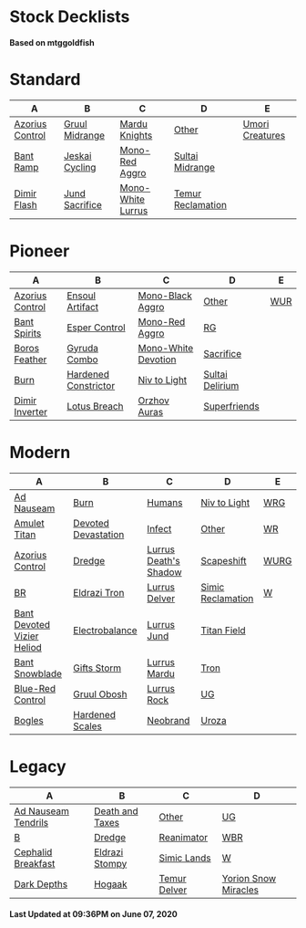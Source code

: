 # Stock Decklists
#### Based on mtggoldfish


# Standard

|                                A                                 |                               B                                |                                  C                                   |                                  D                                   |                                E                                 |
|------------------------------------------------------------------|----------------------------------------------------------------|----------------------------------------------------------------------|----------------------------------------------------------------------|------------------------------------------------------------------|
|[Azorius Control](./mtggoldfish/Standard/decks/Azorius_Control.md)|[Gruul Midrange](./mtggoldfish/Standard/decks/Gruul_Midrange.md)|[Mardu Knights](./mtggoldfish/Standard/decks/Mardu_Knights.md)        |[Other](./mtggoldfish/Standard/decks/Other.md)                        |[Umori Creatures](./mtggoldfish/Standard/decks/Umori_Creatures.md)|
|[Bant Ramp](./mtggoldfish/Standard/decks/Bant_Ramp.md)            |[Jeskai Cycling](./mtggoldfish/Standard/decks/Jeskai_Cycling.md)|[Mono-Red Aggro](./mtggoldfish/Standard/decks/Mono-Red_Aggro.md)      |[Sultai Midrange](./mtggoldfish/Standard/decks/Sultai_Midrange.md)    |                                                                  |
|[Dimir Flash](./mtggoldfish/Standard/decks/Dimir_Flash.md)        |[Jund Sacrifice](./mtggoldfish/Standard/decks/Jund_Sacrifice.md)|[Mono-White Lurrus](./mtggoldfish/Standard/decks/Mono-White_Lurrus.md)|[Temur Reclamation](./mtggoldfish/Standard/decks/Temur_Reclamation.md)|                                                                  |


# Pioneer

|                                A                                |                                     B                                     |                                    C                                    |                                D                                |                    E                    |
|-----------------------------------------------------------------|---------------------------------------------------------------------------|-------------------------------------------------------------------------|-----------------------------------------------------------------|-----------------------------------------|
|[Azorius Control](./mtggoldfish/Pioneer/decks/Azorius_Control.md)|[Ensoul Artifact](./mtggoldfish/Pioneer/decks/Ensoul_Artifact.md)          |[Mono-Black Aggro](./mtggoldfish/Pioneer/decks/Mono-Black_Aggro.md)      |[Other](./mtggoldfish/Pioneer/decks/Other.md)                    |[WUR](./mtggoldfish/Pioneer/decks/WUR.md)|
|[Bant Spirits](./mtggoldfish/Pioneer/decks/Bant_Spirits.md)      |[Esper Control](./mtggoldfish/Pioneer/decks/Esper_Control.md)              |[Mono-Red Aggro](./mtggoldfish/Pioneer/decks/Mono-Red_Aggro.md)          |[RG](./mtggoldfish/Pioneer/decks/RG.md)                          |                                         |
|[Boros Feather](./mtggoldfish/Pioneer/decks/Boros_Feather.md)    |[Gyruda Combo](./mtggoldfish/Pioneer/decks/Gyruda_Combo.md)                |[Mono-White Devotion](./mtggoldfish/Pioneer/decks/Mono-White_Devotion.md)|[Sacrifice](./mtggoldfish/Pioneer/decks/Sacrifice.md)            |                                         |
|[Burn](./mtggoldfish/Pioneer/decks/Burn.md)                      |[Hardened Constrictor](./mtggoldfish/Pioneer/decks/Hardened_Constrictor.md)|[Niv to Light](./mtggoldfish/Pioneer/decks/Niv_to_Light.md)              |[Sultai Delirium](./mtggoldfish/Pioneer/decks/Sultai_Delirium.md)|                                         |
|[Dimir Inverter](./mtggoldfish/Pioneer/decks/Dimir_Inverter.md)  |[Lotus Breach](./mtggoldfish/Pioneer/decks/Lotus_Breach.md)                |[Orzhov Auras](./mtggoldfish/Pioneer/decks/Orzhov_Auras.md)              |[Superfriends](./mtggoldfish/Pioneer/decks/Superfriends.md)      |                                         |


# Modern

|                                          A                                           |                                   B                                    |                                     C                                      |                                 D                                  |                    E                     |
|--------------------------------------------------------------------------------------|------------------------------------------------------------------------|----------------------------------------------------------------------------|--------------------------------------------------------------------|------------------------------------------|
|[Ad Nauseam](./mtggoldfish/Modern/decks/Ad_Nauseam.md)                                |[Burn](./mtggoldfish/Modern/decks/Burn.md)                              |[Humans](./mtggoldfish/Modern/decks/Humans.md)                              |[Niv to Light](./mtggoldfish/Modern/decks/Niv_to_Light.md)          |[WRG](./mtggoldfish/Modern/decks/WRG.md)  |
|[Amulet Titan](./mtggoldfish/Modern/decks/Amulet_Titan.md)                            |[Devoted Devastation](./mtggoldfish/Modern/decks/Devoted_Devastation.md)|[Infect](./mtggoldfish/Modern/decks/Infect.md)                              |[Other](./mtggoldfish/Modern/decks/Other.md)                        |[WR](./mtggoldfish/Modern/decks/WR.md)    |
|[Azorius Control](./mtggoldfish/Modern/decks/Azorius_Control.md)                      |[Dredge](./mtggoldfish/Modern/decks/Dredge.md)                          |[Lurrus Death's Shadow](./mtggoldfish/Modern/decks/Lurrus_Death's_Shadow.md)|[Scapeshift](./mtggoldfish/Modern/decks/Scapeshift.md)              |[WURG](./mtggoldfish/Modern/decks/WURG.md)|
|[BR](./mtggoldfish/Modern/decks/BR.md)                                                |[Eldrazi Tron](./mtggoldfish/Modern/decks/Eldrazi_Tron.md)              |[Lurrus Delver](./mtggoldfish/Modern/decks/Lurrus_Delver.md)                |[Simic Reclamation](./mtggoldfish/Modern/decks/Simic_Reclamation.md)|[W](./mtggoldfish/Modern/decks/W.md)      |
|[Bant Devoted Vizier Heliod](./mtggoldfish/Modern/decks/Bant_Devoted_Vizier_Heliod.md)|[Electrobalance](./mtggoldfish/Modern/decks/Electrobalance.md)          |[Lurrus Jund](./mtggoldfish/Modern/decks/Lurrus_Jund.md)                    |[Titan Field](./mtggoldfish/Modern/decks/Titan_Field.md)            |                                          |
|[Bant Snowblade](./mtggoldfish/Modern/decks/Bant_Snowblade.md)                        |[Gifts Storm](./mtggoldfish/Modern/decks/Gifts_Storm.md)                |[Lurrus Mardu](./mtggoldfish/Modern/decks/Lurrus_Mardu.md)                  |[Tron](./mtggoldfish/Modern/decks/Tron.md)                          |                                          |
|[Blue-Red Control](./mtggoldfish/Modern/decks/Blue-Red_Control.md)                    |[Gruul Obosh](./mtggoldfish/Modern/decks/Gruul_Obosh.md)                |[Lurrus Rock](./mtggoldfish/Modern/decks/Lurrus_Rock.md)                    |[UG](./mtggoldfish/Modern/decks/UG.md)                              |                                          |
|[Bogles](./mtggoldfish/Modern/decks/Bogles.md)                                        |[Hardened Scales](./mtggoldfish/Modern/decks/Hardened_Scales.md)        |[Neobrand](./mtggoldfish/Modern/decks/Neobrand.md)                          |[Uroza](./mtggoldfish/Modern/decks/Uroza.md)                        |                                          |


# Legacy

|                                   A                                    |                               B                                |                            C                             |                                    D                                     |
|------------------------------------------------------------------------|----------------------------------------------------------------|----------------------------------------------------------|--------------------------------------------------------------------------|
|[Ad Nauseam Tendrils](./mtggoldfish/Legacy/decks/Ad_Nauseam_Tendrils.md)|[Death and Taxes](./mtggoldfish/Legacy/decks/Death_and_Taxes.md)|[Other](./mtggoldfish/Legacy/decks/Other.md)              |[UG](./mtggoldfish/Legacy/decks/UG.md)                                    |
|[B](./mtggoldfish/Legacy/decks/B.md)                                    |[Dredge](./mtggoldfish/Legacy/decks/Dredge.md)                  |[Reanimator](./mtggoldfish/Legacy/decks/Reanimator.md)    |[WBR](./mtggoldfish/Legacy/decks/WBR.md)                                  |
|[Cephalid Breakfast](./mtggoldfish/Legacy/decks/Cephalid_Breakfast.md)  |[Eldrazi Stompy](./mtggoldfish/Legacy/decks/Eldrazi_Stompy.md)  |[Simic Lands](./mtggoldfish/Legacy/decks/Simic_Lands.md)  |[W](./mtggoldfish/Legacy/decks/W.md)                                      |
|[Dark Depths](./mtggoldfish/Legacy/decks/Dark_Depths.md)                |[Hogaak](./mtggoldfish/Legacy/decks/Hogaak.md)                  |[Temur Delver](./mtggoldfish/Legacy/decks/Temur_Delver.md)|[Yorion Snow Miracles](./mtggoldfish/Legacy/decks/Yorion_Snow_Miracles.md)|



#### Last Updated at 09:36PM on June 07, 2020